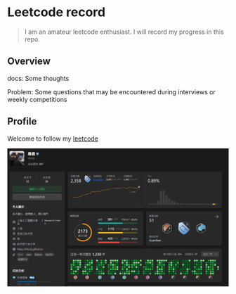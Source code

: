 # Leetcode record

> I am an amateur leetcode enthusiast. I will record my progress in this repo.



## Overview

docs: Some thoughts

Problem: Some questions that may be encountered during interviews or weekly competitions


## Profile

Welcome to follow my [leetcode](https://leetcode.cn/u/hitcslj/)

<p align="center">
  <img src="./docs/assets/leetcode.png" width="1200px">
</p>
